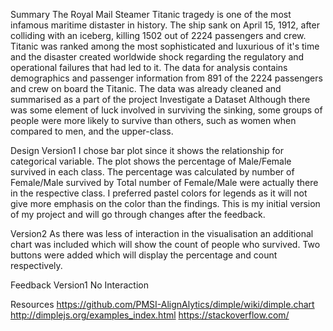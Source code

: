 
Summary
The Royal Mail Steamer Titanic tragedy is one of the most infamous maritime distaster in history. The ship sank on April 15, 1912, after colliding with an iceberg, killing 1502 out of 2224 passengers and crew. Titanic was ranked among the most sophisticated and luxurious of it's time and the disaster created worldwide shock regarding the regulatory and operational failures that had led to it.
The data for analysis contains demographics and passenger information from 891 of the 2224 passengers and crew on board the Titanic. The data was already cleaned and summarised as a part of the project Investigate a Dataset
Although there was some element of luck involved in surviving the sinking, some groups of people were more likely to survive than others, such as women when compared to men, and the upper-class.

Design
Version1
I chose bar plot since it shows the relationship for categorical variable. The plot shows the percentage of Male/Female survived in each class. The percentage was calculated by number of Female/Male survived by Total number of Female/Male were actually there in the respective class. I preferred pastel colors for legends as it will not give more emphasis on the color than the findings. This is my initial version of my project and  will go through changes after the feedback.

Version2
As there was less of interaction in the visualisation an additional chart was included which will show the count of people who survived. Two buttons were added which will display the percentage and count respectively.

Feedback
Version1
No Interaction


Resources
https://github.com/PMSI-AlignAlytics/dimple/wiki/dimple.chart
http://dimplejs.org/examples_index.html
https://stackoverflow.com/
